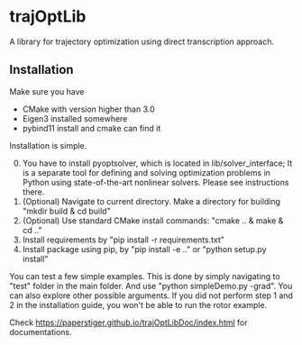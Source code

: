 # trajOptLib
A library for trajectory optimization using direct transcription approach.

##  Installation

Make sure you have

- CMake with version higher than 3.0
- Eigen3 installed somewhere
- pybind11 install and cmake can find it

Installation is simple. 

0. You have to install pyoptsolver, which is located in lib/solver_interface; It is a separate tool for
   defining and solving optimization problems in Python using state-of-the-art nonlinear solvers. Please see instructions there.
1. (Optional) Navigate to current directory. Make a directory for building "mkdir build & cd build"
2. (Optional) Use standard CMake install commands: "cmake .. & make & cd .."
3. Install requirements by "pip install -r requirements.txt"
3. Install package using pip, by "pip install -e .." or "python setup.py install"

You can test a few simple examples. This is done by simply navigating to "test" folder in the main folder. And use "python simpleDemo.py -grad". You can also explore other possible arguments.
If you did not perform step 1 and 2 in the installation guide, you won't be able to run the rotor example.

Check <https://paperstiger.github.io/trajOptLibDoc/index.html> for documentations.
